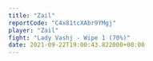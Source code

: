 ```yaml
---
title: "Zail"
reportCode: "C4x81tcXAbr9YMgj"
player: "Zail"
fight: "Lady Vashj - Wipe 1 (70%)"
date: 2021-09-22T19:00:43.822000+00:00
---
```

